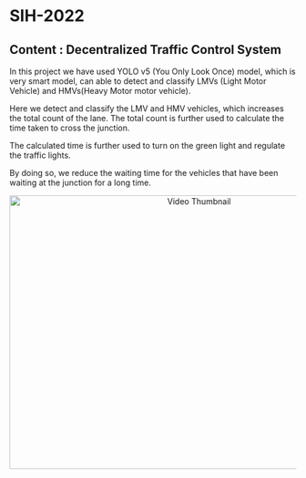 # SIH-2022

## Content : Decentralized Traffic Control System

In this project we have used YOLO v5 (You Only Look Once) model, which is very smart model, can able to detect and classify LMVs (Light Motor Vehicle) and HMVs(Heavy Motor motor vehicle).

Here we detect and classify the LMV and HMV vehicles, which increases the total count of the lane.
The total count is further used to calculate the time taken to cross the junction.

The calculated time is further used to turn on the green light and regulate the traffic lights.

By doing so, we reduce the waiting time for the vehicles that have been waiting at the junction for a long time.


<p align="center">
  <a href="https://www.youtube.com/watch?v=n9tXKFQUp9s" target="_blank">
    <img src="https://img.youtube.com/vi/n9tXKFQUp9s/0.jpg" alt="Video Thumbnail" width="650" height="480">
  </a>
</p>
